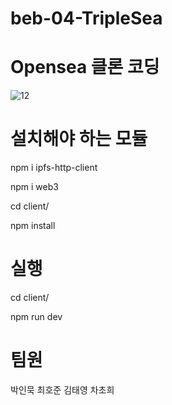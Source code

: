 # beb-04-TripleSea

# Opensea 클론 코딩

![12](https://user-images.githubusercontent.com/63242552/174210439-162d4ced-6d88-4a49-8183-e2c07cb2abdc.png)

# 설치해야 하는 모듈

npm i ipfs-http-client

npm i web3

cd client/

npm install

# 실행

cd client/

npm run dev


# 팀원
박인묵
최호준
김태영
차초희
